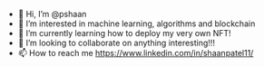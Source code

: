 - 👋 Hi, I’m @pshaan
- 👀 I’m interested in machine learning, algorithms and blockchain
- 🌱 I’m currently learning how to deploy my very own NFT!
- 💞️ I’m looking to collaborate on anything interesting!!!
- 📫 How to reach me https://www.linkedin.com/in/shaanpatel11/

<!---
pshaan/pshaan is a ✨ special ✨ repository because its `README.md` (this file) appears on your GitHub profile.
You can click the Preview link to take a look at your changes.
--->
